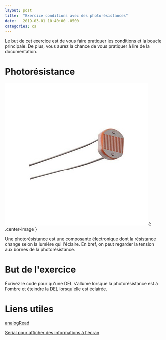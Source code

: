 ```yaml
---
layout: post
title:  "Exercice conditions avec des photorésistances"
date:   2019-03-01 10:40:00 -0500
categories: cs
---
```


Le but de cet exercice est de vous faire pratiquer les conditions et la boucle principale. De plus, vous aurez la chance de vous pratiquer à lire de la documentation.

# Photorésistance

![photores](/assets/images/arduino/photores.png){: .center-image }

Une photorésistance est une composante électronique dont la résistance change selon la lumière qui l'éclaire. En bref, on peut regarder la tension aux bornes de la photorésistance.

# But de l'exercice

Écrivez le code pour qu'une DEL s'allume lorsque la photorésistance est à l'ombre et éteindre la DEL lorsqu'elle est éclairée.

# Liens utiles

[analogRead](https://www.arduino.cc/reference/en/language/functions/analog-io/analogread/)

[Serial pour afficher des informations à l'écran](https://www.arduino.cc/en/Serial/Println)